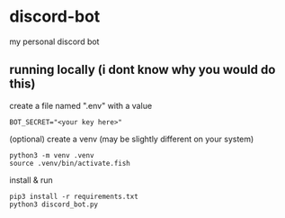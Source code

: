 # discord-bot

my personal discord bot

## running locally (i dont know why you would do this)
create a file named ".env" with a value
       
    BOT_SECRET="<your key here>"
    
(optional) create a venv (may be slightly different on your system)

    python3 -m venv .venv
    source .venv/bin/activate.fish

install & run

    pip3 install -r requirements.txt
    python3 discord_bot.py

